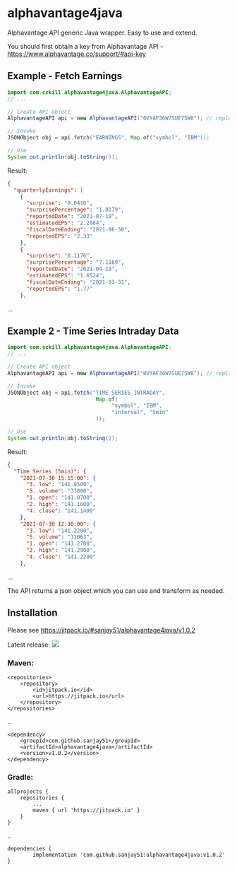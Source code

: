 # alphavantage4java
Alphavantage API generic Java wrapper. Easy to use and extend.

You should first obtain a key from Alphavantage API - https://www.alphavantage.co/support/#api-key

## Example - Fetch Earnings
```java
import com.sckill.alphavantage4java.AlphavantageAPI;
// ...

// Create API object
AlphavantageAPI api = new AlphavantageAPI("0VYAF36W7SUE75W8"); // replace with your own key

// Invoke
JSONObject obj = api.fetch("EARNINGS", Map.of("symbol", "IBM"));

// Use
System.out.println(obj.toString());
```

Result:
```json
{
  "quarterlyEarnings": [
    {
      "surprise": "0.0416",
      "surprisePercentage": "1.8179",
      "reportedDate": "2021-07-19",
      "estimatedEPS": "2.2884",
      "fiscalDateEnding": "2021-06-30",
      "reportedEPS": "2.33"
    },
    {
      "surprise": "0.1176",
      "surprisePercentage": "7.1169",
      "reportedDate": "2021-04-19",
      "estimatedEPS": "1.6524",
      "fiscalDateEnding": "2021-03-31",
      "reportedEPS": "1.77"
    },
```
...

## Example 2 - Time Series Intraday Data
```java
import com.sckill.alphavantage4java.AlphavantageAPI;
// ...

// Create API object
AlphavantageAPI api = new AlphavantageAPI("0VYAF36W7SUE75W8"); // replace with your own key

// Invoke
JSONObject obj = api.fetch("TIME_SERIES_INTRADAY", 
                            Map.of(
                                 "symbol", "IBM",
                                 "interval", "5min"
                            ));

// Use
System.out.println(obj.toString());
```

Result:
```json
{
  "Time Series (5min)": {
    "2021-07-30 15:15:00": {
      "3. low": "141.0500",
      "5. volume": "37800",
      "1. open": "141.0700",
      "2. high": "141.1600",
      "4. close": "141.1400"
    },
    "2021-07-30 12:30:00": {
      "3. low": "141.2200",
      "5. volume": "11063",
      "1. open": "141.2700",
      "2. high": "141.2900",
      "4. close": "141.2200"
    },
```
...

The API returns a json object which you can use and transform as needed.

## Installation
Please see https://jitpack.io/#sanjay51/alphavantage4java/v1.0.2

Latest release: [![](https://jitpack.io/v/sanjay51/alphavantage4java.svg)](https://jitpack.io/#sanjay51/alphavantage4java)

### Maven:
	<repositories>
		<repository>
		    <id>jitpack.io</id>
		    <url>https://jitpack.io</url>
		</repository>
	</repositories>
  ..

	<dependency>
	    <groupId>com.github.sanjay51</groupId>
	    <artifactId>alphavantage4java</artifactId>
	    <version>v1.0.2</version>
	</dependency>
### Gradle:
	allprojects {
		repositories {
			...
			maven { url 'https://jitpack.io' }
		}
	}
  ..

	dependencies {
	        implementation 'com.github.sanjay51:alphavantage4java:v1.0.2'
	}
